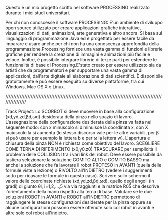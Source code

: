 Questo é un mio progetto scritto nel software PROCESSING realizzato durante i miei studi universitari.

Per chi non conoscesse il software PROCESSING:
E'un ambiente di sviluppo open source utilizzato per creare applicazioni grafiche interattive, visualizzazioni di dati, animazioni, arte generativa e altro ancora. Si basa sul linguaggio di programmazione Java ed è progettato per essere facile da imparare e usare anche per chi non ha una conoscenza approfondita della programmazione.Processing fornisce una vasta gamma di funzioni e librerie grafiche per rendere la creazione di immagini e animazioni più facile e veloce. Inoltre, è possibile integrare librerie di terze parti per estendere le funzionalità di base di Processing.E'stato creato per essere utilizzato sia da artisti che da programmatori e per supportare una vasta gamma di applicazioni, dall'arte digitale all'elaborazione di dati scientifici. È disponibile gratuitamente e può essere eseguito su diverse piattaforme, tra cui Windows, Mac OS X e Linux.

////////////////////////////////////////////////////////////////////////////////////////////////////////////////

Track Project:
Lo SCORBOT si deve muovere in base alla configurazione (xd,yd,zd,βd,ωd) desiderata della pinza nello spazio di lavoro. 
L'assegnazione della configurazione desiderata della pinza va fatta nel seguente modo: con x minuscolo si diminuisce la coordinata x, con X maiuscolo la si aumenta (lo stesso discorso vale per le altre variabili, per β si può usare per esempio la lettera b e per ω la lettera w).
L'apertura e chiusura della pinza NON è richiesta come obiettivo del lavoro. 
SCEGLIERE COME TERNA DI RIFERIMENTO (x0,y0,z0)
TRASCURARE per semplicità il problema delle COLLISIONI tra i vari link del robot.
Deve essere possibile da tastiera selezionare la soluzione GOMITO ALTO e GOMITO BASSO ma anche la soluzione che fa lavorare il robot PROTESO in AVANTI (quella delle formule viste a lezione) o RIVOLTO all'INDIETRO (vedere i suggerimenti sotto per ricavare le formule in questo caso).
Scrivere sullo schermo il valore delle coordinate richieste (xd,yd,zd,βd,ωd), quello degli angoli (in gradi) di giunto θi, i=1,2,...,5 via via raggiunti e la matrice R05 che descrive l'orientamento della mano rispetto alla terna di base.
Valutare se le due soluzioni ROBOT in AVANTI e ROBOT all'INDIETRO permettono di raggiungere le stesse configurazioni desiderate per la pinza oppure se alcune configurazioni possono essere ottenute solo col robot in avanti e altre solo col robot all'indietro.
